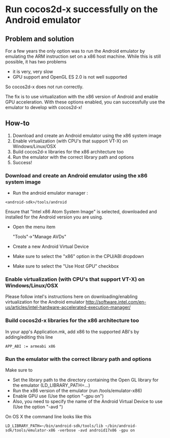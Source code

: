 # Run cocos2d-x successfully on the Android emulator

## Problem and solution

For a few years the only option was to run the Android emulator by emulating the ARM instruction set on a x86 host machine. While this is still possible, it has two problems
 * it is very, very slow
 * GPU support and OpenGL ES 2.0 is not well supported

So cocos2d-x does not run correctly.

The fix is to use virtualization with the x86 version of Android and enable GPU acceleration. With these options enabled, you can successfully use the emulator to develop with cocos2d-x!

## How-to

 1. Download and create an Android emulator using the x86 system image
 2. Enable virtualization (with CPU's that support VT-X) on  Windows/Linux/OSX
 3. Build cocos2d-x libraries for the x86 architecture too
 4. Run the emulator with the correct library path and options
 5. Success!

### Download and create an Android emulator using the x86 system image

 * Run the android emulator manager :

`
<android-sdk>/tools/android
`

Ensure that "Intel x86 Atom System Image" is selected, downloaded and installed for the Android version you are using.

 * Open the menu item

    "Tools"->"Manage AVDs"

 * Create a new Android Virtual Device
 * Make sure to select the "x86" option in the CPU/ABI dropdown
 * Make sure to select the "Use Host GPU" checkbox

### Enable virtualization (with CPU's that support VT-X) on  Windows/Linux/OSX

Please follow intel's instructions here on downloading/enabling virtualization for the Android emulator
http://software.intel.com/en-us/articles/intel-hardware-accelerated-execution-manager/

### Build cocos2d-x libraries for the x86 architecture too

In your app's Application.mk, add x86 to the supported ABI's by adding/editing this line

`
APP_ABI := armeabi x86
`

### Run the emulator with the correct library path and options

Make sure to 
 * Set the library path to the directory containing the Open GL library for the emulator (LD_LIBRARY_PATH=...)
 * Run the x86 version of the emulator (run <android-sdk>/tools/emulator-x86)
 * Enable GPU use (Use the option "-gpu on")
 * Also, you need to specify the name of the Android Virtual Device to use (Use the option "-avd <android virtual device name>")

On OS X the command line looks like this

`
LD_LIBRARY_PATH=~/bin/android-sdk/tools/lib ~/bin/android-sdk/tools/emulator-x86 -verbose -avd android17x86 -gpu on
`
